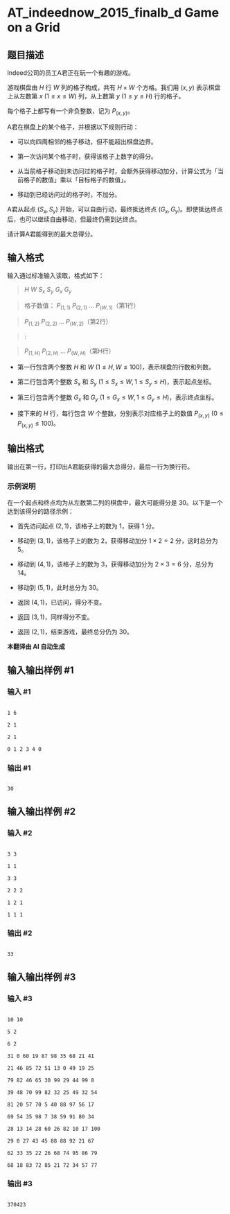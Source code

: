# AT_indeednow_2015_finalb_d Game on a Grid

## 题目描述

Indeed公司的员工A君正在玩一个有趣的游戏。

游戏棋盘由 $H$ 行 $W$ 列的格子构成，共有 $H \times W$ 个方格。我们用 $(x, y)$ 表示棋盘上从左数第 $x\ (1 \le x \le W)$ 列，从上数第 $y\ (1 \le y \le H)$ 行的格子。

每个格子上都写有一个非负整数，记为 $P_{(x,y)}$。

A君在棋盘上的某个格子，并根据以下规则行动：

- 可以向四周相邻的格子移动，但不能超出棋盘边界。
- 第一次访问某个格子时，获得该格子上数字的得分。
- 从当前格子移动到未访问过的格子时，会额外获得移动加分，计算公式为「当前格子的数值」乘以「目标格子的数值」。
- 移动到已经访问过的格子时，不加分。

A君从起点 $(S_x, S_y)$ 开始，可以自由行动，最终抵达终点 $(G_x, G_y)$。即使抵达终点后，也可以继续自由移动，但最终仍需到达终点。

请计算A君能得到的最大总得分。

## 输入格式

输入通过标准输入读取，格式如下：

> $H$ $W$ $S_x$ $S_y$ $G_x$ $G_y$  
> 格子数值： $P_{(1,1)}$ $P_{(2,1)}$ … $P_{(W,1)}$（第1行）  
> $P_{(1,2)}$ $P_{(2,2)}$ … $P_{(W,2)}$（第2行）  
> :  
> $P_{(1,H)}$ $P_{(2,H)}$ … $P_{(W,H)}$（第H行）

- 第一行包含两个整数 $H$ 和 $W\ (1 \le H, W \le 100)$，表示棋盘的行数和列数。
- 第二行包含两个整数 $S_x$ 和 $S_y\ (1 \le S_x \le W, 1 \le S_y \le H)$，表示起点坐标。
- 第三行包含两个整数 $G_x$ 和 $G_y\ (1 \le G_x \le W, 1 \le G_y \le H)$，表示终点坐标。
- 接下来的 $H$ 行，每行包含 $W$ 个整数，分别表示对应格子上的数值 $P_{(x, y)}\ (0 \le P_{(x, y)} \le 100)$。

## 输出格式

输出在第一行，打印出A君能获得的最大总得分，最后一行为换行符。

### 示例说明

在一个起点和终点均为从左数第二列的棋盘中，最大可能得分是 $30$。以下是一个达到该得分的路径示例：
- 首先访问起点 $(2, 1)$，该格子上的数为 $1$，获得 $1$ 分。
- 移动到 $(3, 1)$，该格子上的数为 $2$，获得移动加分 $1 \times 2 = 2$ 分，这时总分为 $5$。
- 移动到 $(4, 1)$，该格子上的数为 $3$，获得移动加分为 $2 \times 3 = 6$ 分，总分为 $14$。
- 移动到 $(5, 1)$，此时总分为 $30$。
- 返回 $(4, 1)$，已访问，得分不变。
- 返回 $(3, 1)$，同样得分不变。
- 返回 $(2, 1)$，结束游戏，最终总分仍为 $30$。

 **本翻译由 AI 自动生成**

## 输入输出样例 #1

### 输入 #1

```
1 6
2 1
2 1
0 1 2 3 4 0
```

### 输出 #1

```
30
```

## 输入输出样例 #2

### 输入 #2

```
3 3
1 1
3 3
2 2 2
1 2 1
1 1 1
```

### 输出 #2

```
33
```

## 输入输出样例 #3

### 输入 #3

```
10 10
5 2
6 2
31 0 60 19 87 98 35 68 21 41
21 46 85 72 51 13 0 49 19 25
79 82 46 65 30 99 29 44 99 8
39 48 70 99 82 32 25 49 32 54
81 20 57 70 5 40 88 97 56 17
69 54 35 98 7 38 59 91 80 34
28 13 14 28 60 26 82 10 17 100
29 0 27 43 45 88 88 92 21 67
62 33 35 22 26 68 74 95 86 79
68 18 83 72 85 21 72 34 57 77
```

### 输出 #3

```
370423
```